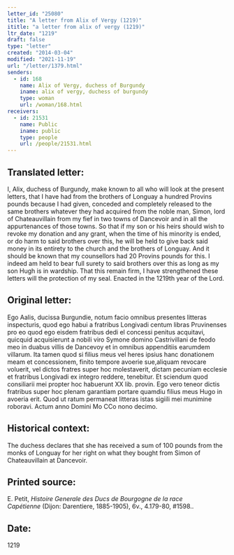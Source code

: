 ```yaml
---
letter_id: "25080"
title: "A letter from Alix of Vergy (1219)"
ititle: "a letter from alix of vergy (1219)"
ltr_date: "1219"
draft: false
type: "letter"
created: "2014-03-04"
modified: "2021-11-19"
url: "/letter/1379.html"
senders:
  - id: 168
    name: Alix of Vergy, duchess of Burgundy
    iname: alix of vergy, duchess of burgundy
    type: woman
    url: /woman/168.html
receivers:
  - id: 21531
    name: Public
    iname: public
    type: people
    url: /people/21531.html
---
```

<h2> Translated letter:</h2>I, Alix, duchess of Burgundy, make known to all who will look at the present letters, that I have had from the brothers of Longuay a hundred Provins pounds because I had given, conceded and completely released to the same brothers whatever they had acquired from the noble man, Simon, lord of Chateauvillain from my fief in two towns of Dancevoir and in all the appurtenances of those towns.  So that if my son or his heirs should wish to revoke my donation and any grant, when the time of his minority is ended, or do harm to said brothers over this, he will be held to give back said money in its entirety to the church and the brothers of Longuay.  And it should be known that my counsellors had 20 Provins pounds for this.  I indeed am held to bear full surety to said brothers over this as long as my son Hugh is in wardship.  That this remain firm, I have strengthened these letters will the protection of my seal.  Enacted in the 1219th year of the Lord.
<h2 class="mt-4"> Original letter:</h2>Ego Aalis, ducissa Burgundie, notum facio omnibus presentes litteras inspecturis, quod ego habui a fratribus Longivadi centum libras Pruvinenses pro eo quod ego eisdem fratribus dedi el concessi penitus acquitavi, quicquid acquisierunt a nobili viro Symone domino Castrivillani de feodo meo in duabus villis de Dancevoy et in omnibus appenditiis earumdem villarum. Ita tamen quod si filius meus vel heres ipsius hanc donationem meam et concessionem, finito tempore avoerie sue,aliquam revocare voluerit, vel dictos fratres super hoc molestaverit, dictam pecuniam ecclesie et fratribus Longivadi ex integro reddere, tenebitur. Et sciendum quod consiliarii mei propter hoc habuerunt XX lib. provin. Ego vero teneor dictis  fratribus super hoc plenam garantiam portare quamdiu filius meus Hugo in avoeria erit. Quod ut ratum permaneat litteras istas sigiili mei munimine roboravi.  Actum anno Domini Mo CCo nono decimo.
<h2 class="mt-4"> Historical context:</h2>The duchess declares that she has received a sum of 100 pounds from the monks of Longuay for her right on what they bought from Simon of Chateauvillain at Dancevoir.
<h2 class="mt-4"> Printed source:</h2><p>E. Petit, <em>Histoire Generale des Ducs de Bourgogne&nbsp;</em><i>de la race Capétienne&nbsp;</i>(Dijon: Darentiere, 1885-1905), 6v., 4.179-80, #1598..</p><h2 class="mt-4"> Date:</h2>1219